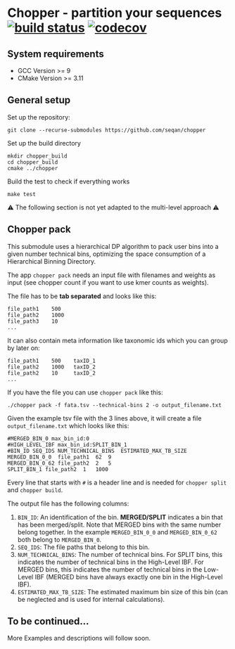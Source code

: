 # Chopper - partition your sequences [![build status][1]][2] [![codecov][3]][4]

[1]: https://github.com/seqan/chopper/actions/workflows/ci_linux.yml/badge.svg?branch=master
[2]: https://github.com/seqan/chopper/actions?query=branch%3Amaster
[3]: https://codecov.io/gh/seqan/chopper/branch/master/graph/badge.svg?token=SJVMYRUKW2
[4]: https://codecov.io/gh/seqan/chopper

## System requirements

* GCC Version >= 9
* CMake Version >= 3.11

## General setup

Set up the repository:

```
git clone --recurse-submodules https://github.com/seqan/chopper
```

Set up the build directory
```
mkdir chopper_build
cd chopper_build
cmake ../chopper
```

Build the test to check if everything works
```
make test
```

:warning: The following section is not yet adapted to the multi-level approach :warning:

## Chopper pack

This submodule uses a hierarchical DP algorithm to pack user bins into a given number technical bins,
optimizing the space consumption of a Hierarchical Binning Directory.

The app `chopper pack` needs an input file with filenames and weights as input
(see chopper count if you want to use kmer counts as weights).

The file has to be **tab separated** and looks like this:

```
file_path1    500
file_path2    1000
file_path3    10
...
```

It can also contain meta information like taxonomic ids which you can group by later on:

```
file_path1    500    taxID_1
file_path2    1000   taxID_2
file_path2    10     taxID_2
...
```

If you have the file you can use `chopper pack` like this:

```
./chopper pack -f fata.tsv --technical-bins 2 -o output_filename.txt
```

Given the example tsv file with the 3 lines above, it will create a file `output_filename.txt` which looks like this:

```
#MERGED_BIN_0 max_bin_id:0
#HIGH_LEVEL_IBF max_bin_id:SPLIT_BIN_1
#BIN_ID SEQ_IDS NUM_TECHNICAL_BINS  ESTIMATED_MAX_TB_SIZE
MERGED_BIN_0_0  file_path1  62  9
MERGED_BIN_0_62 file_path2  2   5
SPLIT_BIN_1 file_path2  1   1000
```

Every line that starts with `#` is a header line and is needed for `chopper split` and `chopper build`.

The output file has the following columns:

1. `BIN_ID`: An identification of the bin. **MERGED/SPLIT** indicates a bin that has been merged/split.
             Note that MERGED bins with the same number belong together.
             In the example `MERGED_BIN_0_0` and `MERGED_BIN_0_62` both belong to `MERGED_BIN_0`.
2. `SEQ_IDS`: The file paths that belong to this bin.
3. `NUM_TECHNICAL_BINS`: The number of technical bins.
                         For SPLIT bins, this indicates the number of technical bins in the High-Level IBF.
                         For MERGED bins, this indicates the number of technical bins in the Low-Level IBF
                         (MERGED bins have always exactly one bin in the High-Level IBF).
3. `ESTIMATED_MAX_TB_SIZE`: The estimated maximum bin size of this bin
                            (can be neglected and is used for internal calculations).

## To be continued...

More Examples and descriptions will follow soon.
